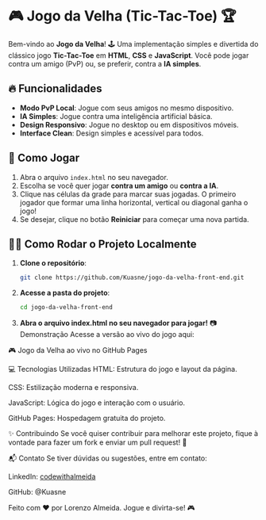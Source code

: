 # 🎮 Jogo da Velha (Tic-Tac-Toe) 🏆

Bem-vindo ao **Jogo da Velha**! 🕹️ Uma implementação simples e divertida do clássico jogo **Tic-Tac-Toe** em **HTML**, **CSS** e **JavaScript**. Você pode jogar contra um amigo (PvP) ou, se preferir, contra a **IA simples**.

## 🔥 Funcionalidades

- **Modo PvP Local**: Jogue com seus amigos no mesmo dispositivo.
- **IA Simples**: Jogue contra uma inteligência artificial básica.
- **Design Responsivo**: Jogue no desktop ou em dispositivos móveis.
- **Interface Clean**: Design simples e acessível para todos.

## 🚀 Como Jogar

1. Abra o arquivo `index.html` no seu navegador.
2. Escolha se você quer jogar **contra um amigo** ou **contra a IA**.
3. Clique nas células da grade para marcar suas jogadas. O primeiro jogador que formar uma linha horizontal, vertical ou diagonal ganha o jogo!
4. Se desejar, clique no botão **Reiniciar** para começar uma nova partida.

## 🧑‍💻 Como Rodar o Projeto Localmente

1. **Clone o repositório**:
   ```bash
   git clone https://github.com/Kuasne/jogo-da-velha-front-end.git
   ```
2. **Acesse a pasta do projeto**:
     ```bash
   cd jogo-da-velha-front-end
   ```
3. **Abra o arquivo index.html no seu navegador para jogar!**
   📷 Demonstração
Acesse a versão ao vivo do jogo aqui:

🎮 Jogo da Velha ao vivo no GitHub Pages

💻 Tecnologias Utilizadas
HTML: Estrutura do jogo e layout da página.

CSS: Estilização moderna e responsiva.

JavaScript: Lógica do jogo e interação com o usuário.

GitHub Pages: Hospedagem gratuita do projeto.

✨ Contribuindo
Se você quiser contribuir para melhorar este projeto, fique à vontade para fazer um fork e enviar um pull request! 💪

📬 Contato
Se tiver dúvidas ou sugestões, entre em contato:

LinkedIn: [codewithalmeida](https://www.linkedin.com/in/codewithalmeida/)

GitHub: @Kuasne

Feito com ❤️ por Lorenzo Almeida. Jogue e divirta-se! 🎮
